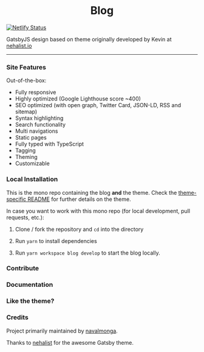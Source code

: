 <h1 align="center">
  <b>Blog</b>
</h1>

[![Netlify Status](https://api.netlify.com/api/v1/badges/86081ffb-d4fe-4d60-9069-31aab492e247/deploy-status)](https://app.netlify.com/sites/blog-fues/deploys)

GatsbyJS design based on theme originally developed by Kevin at [nehalist.io](https://nehalist.io/about)

---

### Site Features

Out-of-the-box:

- Fully responsive
- Highly optimized (Google Lighthouse score ~400)
- SEO optimized (with open graph, Twitter Card, JSON-LD, RSS and sitemap)
- Syntax highlighting
- Search functionality
- Multi navigations
- Static pages
- Fully typed with TypeScript
- Tagging
- Theming
- Customizable

### Local Installation

This is the mono repo containing the blog __and__ the theme. Check the [theme-specific README](theme/README.md) for further
details on the theme.

In case you want to work with this mono repo (for local development, pull requests, etc.):

1. Clone / fork the repository and `cd` into the directory

2. Run `yarn` to install dependencies

3. Run `yarn workspace blog develop` to start the blog locally.

### Contribute

### Documentation

### Like the theme?

### Credits

Project primarily maintained by [navalmonga](https://navalm.com).

Thanks to [nehalist](https://github.com/nehalist) for the awesome Gatsby theme.

